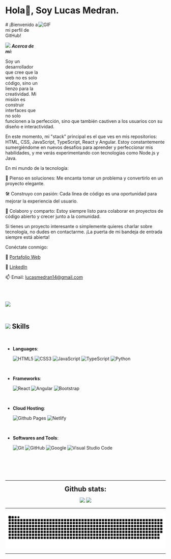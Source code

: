 # Hola👋, Soy Lucas Medran. 

 <img align="right" top="500" height="300" width="400" alt="GIF" src="https://media4.giphy.com/media/v1.Y2lkPTc5MGI3NjExZzQ0ZjdpNXcxMm1nYndsNTE2MG5kdTFyaWxtcWVrbHlwc25rMmV0NiZlcD12MV9pbnRlcm5hbF9naWZfYnlfaWQmY3Q9Zw/TFPdmm3rdzeZ0kP3zG/giphy.webp">
 # ¡Bienvenido a mi perfil de GitHub!

<img src="https://media.giphy.com/media/ObNTw8Uzwy6KQ/giphy.gif" width="30px">&nbsp;***Acerca de mí:***

Soy un desarrollador que cree que la web no es solo código, sino un lienzo para la creatividad. Mi misión es construir interfaces que no solo funcionen a la perfección, sino que también cautiven a los usuarios con su diseño e interactividad.

En este momento, mi "stack" principal es el que ves en mis repositorios: HTML, CSS, JavaScript, TypeScript, React y Angular. Estoy constantemente sumergiéndome en nuevos desafíos para aprender y perfeccionar mis habilidades, y me verás experimentando con tecnologías como Node.js y Java.

En mi mundo de la tecnología:

🧠 Pienso en soluciones: Me encanta tomar un problema y convertirlo en un proyecto elegante.

🛠️ Construyo con pasión: Cada línea de código es una oportunidad para mejorar la experiencia del usuario.

🤝 Colaboro y comparto: Estoy siempre listo para colaborar en proyectos de código abierto y crecer junto a la comunidad.

Si tienes un proyecto interesante o simplemente quieres charlar sobre tecnología, no dudes en contactarme. ¡La puerta de mi bandeja de entrada siempre está abierta!

Conéctate conmigo:

🔗 [Portafolio Web](https://lucasmedran.netlify.app/)

💼 [LinkedIn](https://www.linkedin.com/in/lucas-medran-b676b0249/)

📫 Email: lucasmedran14@gmail.com




<br><br>

<img src="https://user-images.githubusercontent.com/73097560/115834477-dbab4500-a447-11eb-908a-139a6edaec5c.gif"><br><br>

## <img src="https://media2.giphy.com/media/QssGEmpkyEOhBCb7e1/giphy.gif?cid=ecf05e47a0n3gi1bfqntqmob8g9aid1oyj2wr3ds3mg700bl&rid=giphy.gif" width ="25"><b> Skills</b>
<br>

<p align="center">

- **Languages**:
    
  ![HTML5](https://img.shields.io/badge/HTML5%20-%23E34F26.svg?style=for-the-badge&logo=html5&logoColor=white)
  ![CSS3](https://img.shields.io/badge/CSS%20-%231572B6.svg?style=for-the-badge&logo=css3&logoColor=white)
  ![JavaScript](https://img.shields.io/badge/JavaScript%20-%23F7DF1E.svg?style=for-the-badge&logo=javascript&logoColor=black)
  ![TypeScript](https://img.shields.io/badge/typescript-%23007ACC.svg?style=for-the-badge&logo=typescript&logoColor=white)
  ![Python](https://img.shields.io/badge/Python%20-%2314354C.svg?style=for-the-badge&logo=python&logoColor=white)

<br>   
    
- **Frameworks**:

    ![React](https://img.shields.io/badge/react-%2320232a.svg?style=for-the-badge&logo=react&logoColor=%2361DAFB)
   ![Angular](https://img.shields.io/badge/angular-%23DD0031.svg?style=for-the-badge&logo=angular&logoColor=white)
   ![Bootstrap](https://img.shields.io/badge/bootstrap-%238511FA.svg?style=for-the-badge&logo=bootstrap&logoColor=white)


<br>

- **Cloud Hosting**:

    ![Github Pages](https://img.shields.io/badge/GitHub%20Pages-%23327FC7.svg?style=for-the-badge&logo=github&logoColor=white)
    ![Netlify](https://img.shields.io/badge/netlify-%23000000.svg?style=for-the-badge&logo=netlify&logoColor=#00C7B7)
    
<br>

- **Softwares and Tools**:

    ![Git](https://img.shields.io/badge/git-%23F05033.svg?style=for-the-badge&logo=git&logoColor=white)
    ![GitHub](https://img.shields.io/badge/github-%23121011.svg?style=for-the-badge&logo=github&logoColor=white)
    ![Google](https://img.shields.io/badge/google-%234285F4.svg?style=for-the-badge&logo=google&logoColor=white)
    ![Visual Studio Code](https://img.shields.io/badge/Visual%20Studio%20Code-0078d7.svg?style=for-the-badge&logo=visual-studio-code&logoColor=white)

<br>


</p>

<br>
<br>

-----

<div align="center">
<h2 align="center" style="margin: 5px 10px;">Github stats:</h2> 

[![](https://github-readme-stats.vercel.app/api?username=Lucrack7&show_icons=true&theme=tokyonight&hide_border=true&locale=en)](https://github.com/Lucrack7)
[![](https://github-readme-streak-stats.herokuapp.com/?user=Lucrack7&theme=material-palenight)](https://github.com/Lucrack7)
</div>

----

<p align="center">
  <img  src="https://raw.githubusercontent.com/Elanza-48/Elanza-48/main/resources/img/github-contribution-grid-snake.svg"
    alt="example" />
</p>

------
